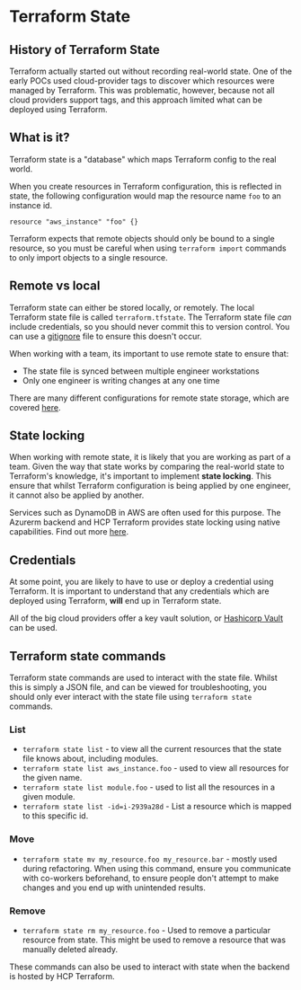 # Terraform State

## History of Terraform State

Terraform actually started out without recording real-world state.  One of the early POCs used cloud-provider tags to discover which resources were managed by Terraform.  This was problematic, however, because not all cloud providers support tags, and this approach limited what can be deployed using Terraform.

## What is it?

Terraform state is a "database" which maps Terraform config to the real world.  

When you create resources in Terraform configuration, this is reflected in state, the following configuration would map the resource name `foo` to an instance id.

```hcl
resource "aws_instance" "foo" {}
```

Terraform expects that remote objects should only be bound to a single resource, so you must be careful when using `terraform import` commands to only import objects to a single resource.

## Remote vs local

Terraform state can either be stored locally, or remotely.  The local Terraform state file is called `terraform.tfstate`.  The Terraform state file *can* include credentials, so you should never commit this to version control.  You can use a [gitignore](https://github.com/github/gitignore/blob/main/Terraform.gitignore) file to ensure this doesn't occur.

When working with a team, its important to use remote state to ensure that:

* The state file is synced between multiple engineer workstations
* Only one engineer is writing changes at any one time

There are many different configurations for remote state storage, which are covered [here](./2-terraform-settings.md).

## State locking

When working with remote state, it is likely that you are working as part of a team.  Given the way that state works by comparing the real-world state to Terraform's knowledge, it's important to implement **state locking**.  This ensure that whilst Terraform configuration is being applied by one engineer, it cannot also be applied by another.

Services such as DynamoDB in AWS are often used for this purpose.  The Azurerm backend and HCP Terraform provides state locking using native capabilities.  Find out more [here](./2-terraform-settings.md).

## Credentials

At some point, you are likely to have to use or deploy a credential using Terraform.  It is important to understand that any credentials which are deployed using Terraform, **will** end up in Terraform state.  

All of the big cloud providers offer a key vault solution, or [Hashicorp Vault](https://www.vaultproject.io/) can be used.

## Terraform state commands

Terraform state commands are used to interact with the state file.  Whilst this is simply a JSON file, and can be viewed for troubleshooting, you should only ever interact with the state file using `terraform state` commands.

### List

* `terraform state list` - to view all the current resources that the state file knows about, including modules.
* `terraform state list aws_instance.foo` - used to view all resources for the given name.
* `terraform state list module.foo` - used to list all the resources in a given module.
* `terraform state list -id=i-2939a28d` - List a resource which is mapped to this specific id.

### Move

* `terraform state mv my_resource.foo my_resource.bar` - mostly used during refactoring.  When using this command, ensure you communicate with co-workers beforehand, to ensure people don't attempt to make changes and you end up with unintended results.

### Remove

* `terraform state rm my_resource.foo` - Used to remove a particular resource from state.  This might be used to remove a resource that was manually deleted already.

These commands can also be used to interact with state when the backend is hosted by HCP Terraform.
